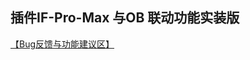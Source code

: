 ## 插件IF-Pro-Max 与OB 联动功能实装版
[【Bug反馈与功能建议区】](https://github.com/Darkluna999/IFPM-OB-Pub/issues/new/choose)
